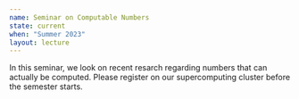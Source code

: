 ```yaml
---
name: Seminar on Computable Numbers
state: current
when: "Summer 2023"
layout: lecture
---
```


In this seminar, we look on recent resarch regarding numbers that can actually be
computed.
Please register on our supercomputing cluster before the semester starts.
